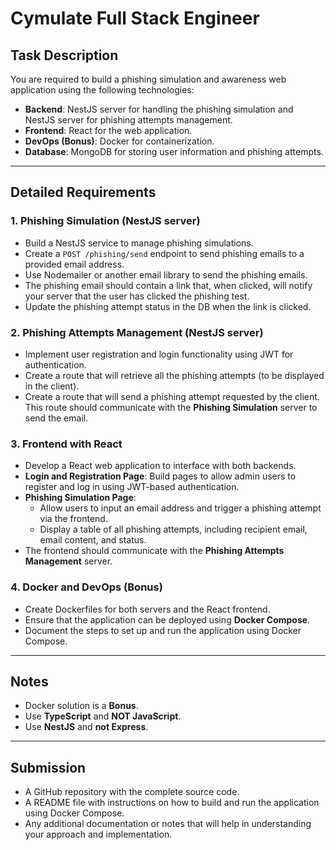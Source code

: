 # Cymulate Full Stack Engineer

## Task Description
You are required to build a phishing simulation and awareness web application using the following technologies:

- **Backend**: NestJS server for handling the phishing simulation and NestJS server for phishing attempts management.  
- **Frontend**: React for the web application.  
- **DevOps (Bonus)**: Docker for containerization.  
- **Database**: MongoDB for storing user information and phishing attempts.  

---

## Detailed Requirements

### 1. Phishing Simulation (NestJS server)
- Build a NestJS service to manage phishing simulations.  
- Create a `POST /phishing/send` endpoint to send phishing emails to a provided email address.  
- Use Nodemailer or another email library to send the phishing emails.  
- The phishing email should contain a link that, when clicked, will notify your server that the user has clicked the phishing test.  
- Update the phishing attempt status in the DB when the link is clicked.  

### 2. Phishing Attempts Management (NestJS server)
- Implement user registration and login functionality using JWT for authentication.  
- Create a route that will retrieve all the phishing attempts (to be displayed in the client).  
- Create a route that will send a phishing attempt requested by the client. This route should communicate with the **Phishing Simulation** server to send the email.  

### 3. Frontend with React
- Develop a React web application to interface with both backends.  
- **Login and Registration Page**: Build pages to allow admin users to register and log in using JWT-based authentication.  
- **Phishing Simulation Page**:  
  - Allow users to input an email address and trigger a phishing attempt via the frontend.  
  - Display a table of all phishing attempts, including recipient email, email content, and status.  
- The frontend should communicate with the **Phishing Attempts Management** server.  

### 4. Docker and DevOps (Bonus)
- Create Dockerfiles for both servers and the React frontend.  
- Ensure that the application can be deployed using **Docker Compose**.  
- Document the steps to set up and run the application using Docker Compose.  

---

## Notes
- Docker solution is a **Bonus**.  
- Use **TypeScript** and **NOT JavaScript**.  
- Use **NestJS** and **not Express**.  

---

## Submission
- A GitHub repository with the complete source code.  
- A README file with instructions on how to build and run the application using Docker Compose.  
- Any additional documentation or notes that will help in understanding your approach and implementation.  